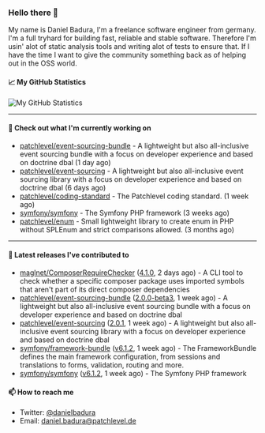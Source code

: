 ### Hello there 👋

My name is Daniel Badura, I'm a freelance software engineer from germany. I'm a full tryhard for building fast, reliable and stable software. 
Therefore I'm usin' alot of static analysis tools and writing alot of tests to ensure that. If I have the time I want to give the community something back as of helping out in the OSS world.

#### 📈 My GitHub Statistics

![My GitHub Statistics](https://github-readme-stats.vercel.app/api?username=DanielBadura&show_icons=true&count_private=true&hide_title=true)

---

#### 👷 Check out what I'm currently working on

- [patchlevel/event-sourcing-bundle](https://github.com/patchlevel/event-sourcing-bundle) - A lightweight but also all-inclusive event sourcing bundle with a focus on developer experience and based on doctrine dbal (1 day ago)
- [patchlevel/event-sourcing](https://github.com/patchlevel/event-sourcing) - A lightweight but also all-inclusive event sourcing library with a focus on developer experience and based on doctrine dbal (6 days ago)
- [patchlevel/coding-standard](https://github.com/patchlevel/coding-standard) - The Patchlevel coding standard. (1 week ago)
- [symfony/symfony](https://github.com/symfony/symfony) - The Symfony PHP framework (3 weeks ago)
- [patchlevel/enum](https://github.com/patchlevel/enum) - Small lightweight library to create enum in PHP without SPLEnum and strict comparisons allowed. (3 months ago)

---

#### 🔭 Latest releases I've contributed to

- [maglnet/ComposerRequireChecker](https://github.com/maglnet/ComposerRequireChecker) ([4.1.0](https://github.com/maglnet/ComposerRequireChecker/releases/tag/4.1.0), 2 days ago) - A CLI tool to check whether a specific composer package uses imported symbols that aren&#39;t part of its direct composer dependencies
- [patchlevel/event-sourcing-bundle](https://github.com/patchlevel/event-sourcing-bundle) ([2.0.0-beta3](https://github.com/patchlevel/event-sourcing-bundle/releases/tag/2.0.0-beta3), 1 week ago) - A lightweight but also all-inclusive event sourcing bundle with a focus on developer experience and based on doctrine dbal
- [patchlevel/event-sourcing](https://github.com/patchlevel/event-sourcing) ([2.0.1](https://github.com/patchlevel/event-sourcing/releases/tag/2.0.1), 1 week ago) - A lightweight but also all-inclusive event sourcing library with a focus on developer experience and based on doctrine dbal
- [symfony/framework-bundle](https://github.com/symfony/framework-bundle) ([v6.1.2](https://github.com/symfony/framework-bundle/releases/tag/v6.1.2), 1 week ago) - The FrameworkBundle defines the main framework configuration, from sessions and translations to forms, validation, routing and more.
- [symfony/symfony](https://github.com/symfony/symfony) ([v6.1.2](https://github.com/symfony/symfony/releases/tag/v6.1.2), 1 week ago) - The Symfony PHP framework

#### 📫 How to reach me

- Twitter: [@danielbadura](https://twitter.com/danielbadura)
- Email: [daniel.badura@patchlevel.de](mailto:daniel.badura@patchlevel.de)
